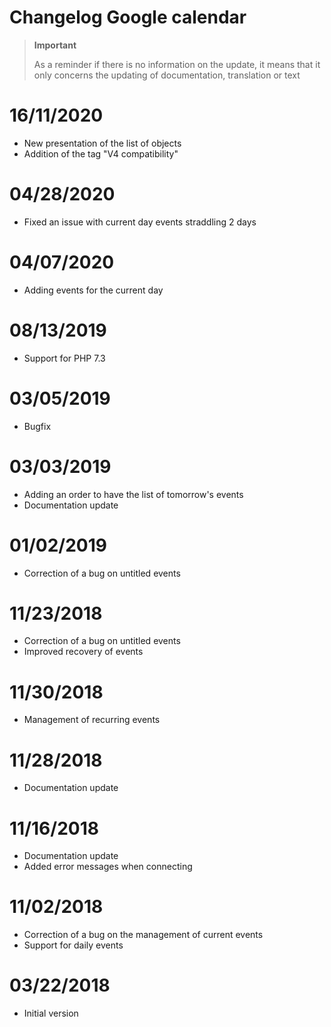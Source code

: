 # Changelog Google calendar

>**Important**
>
>As a reminder if there is no information on the update, it means that it only concerns the updating of documentation, translation or text

# 16/11/2020

- New presentation of the list of objects
- Addition of the tag "V4 compatibility"

# 04/28/2020

- Fixed an issue with current day events straddling 2 days

# 04/07/2020

- Adding events for the current day

# 08/13/2019

- Support for PHP 7.3

# 03/05/2019

- Bugfix

# 03/03/2019

- Adding an order to have the list of tomorrow's events
- Documentation update

# 01/02/2019

- Correction of a bug on untitled events

# 11/23/2018

- Correction of a bug on untitled events
- Improved recovery of events

# 11/30/2018

- Management of recurring events

# 11/28/2018

- Documentation update

# 11/16/2018

- Documentation update
- Added error messages when connecting

# 11/02/2018

- Correction of a bug on the management of current events
- Support for daily events

# 03/22/2018

- Initial version
